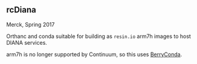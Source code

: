 ## rcDiana 

Merck, Spring 2017

Orthanc and conda suitable for building as `resin.io` arm7h images to host DIANA services.

arm7h is no longer supported by Continuum, so this uses [BerryConda][].

[BerryConda]: https://github.com/jjhelmus/berryconda
